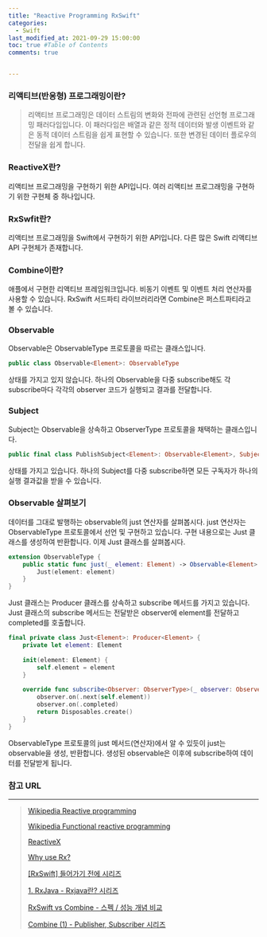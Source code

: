 ```yaml
---
title: "Reactive Programming RxSwift"
categories:
  - Swift
last_modified_at: 2021-09-29 15:00:00
toc: true #Table of Contents
comments: true


---
```


### 리액티브(반응형) 프로그래밍이란?

>   리액티브 프로그래밍은 데이터 스트림의 변화와 전파에 관련된 선언형 프로그래밍 패러다임입니다. 이 패러다임은 배열과 같은 정적 데이터와 발생 이벤트와 같은 동적 데이터 스트림을 쉽게 표현할 수 있습니다. 또한 변경된 데이터 플로우의 전달을 쉽게 합니다.

### ReactiveX란?

리액티브 프로그래밍을 구현하기 위한 API입니다. 여러 리액티브 프로그래밍을 구현하기 위한 구현체 중 하나입니다.

### RxSwfit란?

리액티브 프로그래밍을 Swift에서 구현하기 위한 API입니다. 다른 많은 Swift 리액티브 API 구현체가 존재합니다.

### Combine이란?

애플에서 구현한 리액티브 프레임워크입니다. 비동기 이벤트 및 이벤트 처리 연산자를 사용할 수 있습니다. RxSwift 서드파티 라이브러리라면 Combine은 퍼스트파티라고 볼 수 있습니다.

### Observable

Observable은 ObservableType 프로토콜을 따르는 클래스입니다.

```swift
public class Observable<Element>: ObservableType
```

상태를 가지고 있지 않습니다. 하나의 Observable을 다중 subscribe해도 각 subscribe마다 각각의 observer 코드가 실행되고 결과를 전달합니다.

### Subject

Subject는 Observable을 상속하고 ObserverType 프로토콜을 채택하는 클래스입니다. 

```swift
public final class PublishSubject<Element>: Observable<Element>, SubjectType, Cancelable, ObserverType, SynchronizedUnsubscribeType
```

상태를 가지고 있습니다. 하나의 Subject를 다중 subscribe하면 모든 구독자가 하나의 실행 결과값을 받을 수 있습니다.

### Observable 살펴보기

데이터를 그대로 발행하는 observable의 just 연산자를 살펴봅시다. just 연산자는 ObservableType 프로토콜에서 선언 및 구현하고 있습니다. 구현 내용으로는 Just 클래스를 생성하여 반환합니다. 이제 Just 클래스를 살펴봅시다.

```swift
extension ObservableType {
    public static func just(_ element: Element) -> Observable<Element> {
        Just(element: element)
    }
}
```

Just 클래스는 Producer 클래스를 상속하고 subscribe 메서드를 가지고 있습니다. Just 클래스의 subscribe 메서드는 전달받은 observer에 element를 전달하고 completed를 호출합니다.

```swift
final private class Just<Element>: Producer<Element> {
    private let element: Element
    
    init(element: Element) {
        self.element = element
    }
    
    override func subscribe<Observer: ObserverType>(_ observer: Observer) -> Disposable where Observer.Element == Element {
        observer.on(.next(self.element))
        observer.on(.completed)
        return Disposables.create()
    }
}
```

ObservableType 프로토콜의 just 메서드(연산자)에서 알 수 있듯이 just는 observable을 생성, 반환합니다. 생성된 observable은 이후에 subscribe하여 데이터를 전달받게 됩니다.

### 참고 URL

---

> [Wikipedia Reactive programming](https://en.wikipedia.org/wiki/Reactive_programming)
>
> [Wikipedia Functional reactive programming](https://en.wikipedia.org/wiki/Functional_reactive_programming)
>
> [ReactiveX](http://reactivex.io/)
>
> [Why use Rx?](https://zeddios.tistory.com/689)
>
> [[RxSwift] 들어가기 전에 시리즈](https://sujinnaljin.medium.com/rxswift-%EC%8B%9C%EC%9E%91-497dfada1e22)
>
> [1. RxJava - Rxjava란? 시리즈](https://imleaf.tistory.com/28?category=911174)
>
> [RxSwift vs Combine - 스펙 / 성능 개념 비교](https://eunjin3786.tistory.com/67)
>
> [Combine (1) - Publisher, Subscriber 시리즈](https://zeddios.tistory.com/925?category=842493)

